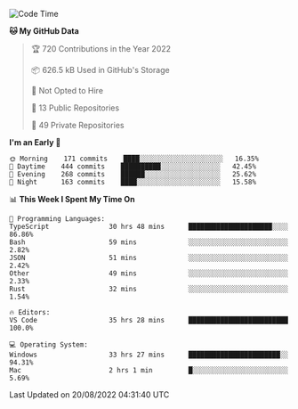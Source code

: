 <!--START_SECTION:waka-->
![Code Time](http://img.shields.io/badge/Code%20Time-2%2C844%20hrs%2021%20mins-blue)

**🐱 My GitHub Data** 

> 🏆 720 Contributions in the Year 2022
 > 
> 📦 626.5 kB Used in GitHub's Storage 
 > 
> 🚫 Not Opted to Hire
 > 
> 📜 13 Public Repositories 
 > 
> 🔑 49 Private Repositories  
 > 
**I'm an Early 🐤** 

```text
🌞 Morning    171 commits    ████░░░░░░░░░░░░░░░░░░░░░   16.35% 
🌆 Daytime    444 commits    ██████████░░░░░░░░░░░░░░░   42.45% 
🌃 Evening    268 commits    ██████░░░░░░░░░░░░░░░░░░░   25.62% 
🌙 Night      163 commits    ████░░░░░░░░░░░░░░░░░░░░░   15.58%

```


📊 **This Week I Spent My Time On** 

```text
💬 Programming Languages: 
TypeScript               30 hrs 48 mins      █████████████████████░░░░   86.86% 
Bash                     59 mins             ░░░░░░░░░░░░░░░░░░░░░░░░░   2.82% 
JSON                     51 mins             ░░░░░░░░░░░░░░░░░░░░░░░░░   2.42% 
Other                    49 mins             ░░░░░░░░░░░░░░░░░░░░░░░░░   2.33% 
Rust                     32 mins             ░░░░░░░░░░░░░░░░░░░░░░░░░   1.54%

🔥 Editors: 
VS Code                  35 hrs 28 mins      █████████████████████████   100.0%

💻 Operating System: 
Windows                  33 hrs 27 mins      ███████████████████████░░   94.31% 
Mac                      2 hrs 1 min         █░░░░░░░░░░░░░░░░░░░░░░░░   5.69%

```


 Last Updated on 20/08/2022 04:31:40 UTC
<!--END_SECTION:waka-->

